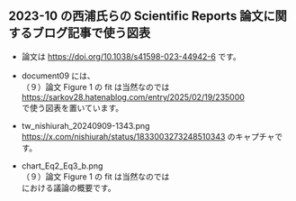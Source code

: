 ## 2023-10 の西浦氏らの Scientific Reports 論文に関するブログ記事で使う図表
- 論文は https://doi.org/10.1038/s41598-023-44942-6 です。
- document09 には、<br>
  （９）論文 Figure 1 の fit は当然なのでは<br>
  https://sarkov28.hatenablog.com/entry/2025/02/19/235000<br>
  で使う図表を置いています。

- tw_nishiurah_20240909-1343.png<br>
  https://x.com/nishiurah/status/1833003273248510343 のキャプチャです。
- chart_Eq2_Eq3_b.png<br>
  （９）論文 Figure 1 の fit は当然なのでは<br>
  における議論の概要です。
